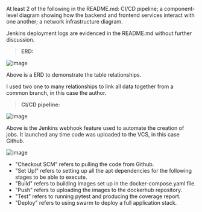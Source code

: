 At least 2 of the following in the README.md:
CI/CD pipeline;
a component-level diagram showing how the backend and frontend services interact with one another;
a network infrastructure diagram.

Jenkins deployment logs are evidenced in the README.md without further discussion.

> **ERD:**

![image](https://user-images.githubusercontent.com/91483598/144767100-8234f1d1-147d-4f1f-9cd5-414f51cd82cf.png)

Above is a ERD to demonstrate the table relationships. 

I used two one to many relationships to link all data together from a common branch, in this case the author. 








> **CI/CD pipeline:**

![image](https://user-images.githubusercontent.com/91483598/144767352-4dbf403b-3d06-4ca0-b1a4-4643440826d0.png)

Above is the Jenkins webhook feature used to automate the creation of jobs.
It launched any time code was uploaded to the VCS, in this case Github.

![image](https://user-images.githubusercontent.com/91483598/144768137-1864fcf1-e019-44de-83c3-2183dcd4832a.png)
* "Checkout SCM" refers to pulling the code from Github.
* "Set Up!" refers to setting up  all the apt dependencies for the following stages to be able to execute.
* "Build" refers to building images set up in the docker-compose.yaml file. 
* "Push" refers to uploading the images to the dockerhub repository. 
* "Test" refers to running pytest and producing the coverage report. 
* "Deploy" refers to using swarm to deploy a full application stack. 
